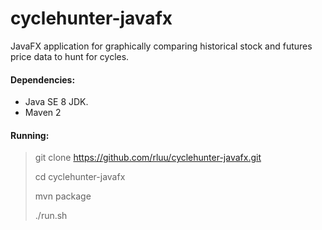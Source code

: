 cyclehunter-javafx
==================

JavaFX application for graphically comparing historical stock and futures price data to hunt for cycles.


#### Dependencies: 

- Java SE 8 JDK.
- Maven 2


#### Running: 

> git clone https://github.com/rluu/cyclehunter-javafx.git
>
> cd cyclehunter-javafx
>
> mvn package
>
> ./run.sh



